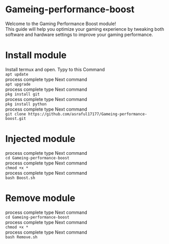 # Gameing-performance-boost
Welcome to the Gaming Performance Boost module!<br> This guide will help you optimize your gaming experience by tweaking both software and hardware settings to improve your gaming performance.
# Install module
Install termux and open. Typy to this Command <br>`apt update`<br>
process complete type  Next command <br>`apt upgrade`<br>
process complete type  Next command <br>`pkg install git`<br>
process complete type  Next command <br>`pkg install python`<br>
process complete type  Next command <br>`git clone https://github.com/asraful17177/Gameing-performance-boost.git`<br>
# Injected module
process complete type  Next command <br>`cd Gameing-performance-boost`<br>
process complete type  Next command <br>`chmod +x *`<br>
process complete type  Next command <br>`bash Boost.sh`<br>
# Remove module
process complete type  Next command <br>`cd Gameing-performance-boost`<br>
process complete type  Next command <br>`chmod +x *`<br>
process complete type  Next command <br>`bash Remove.sh`<br>
